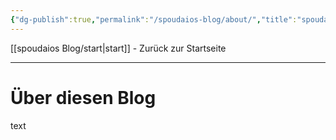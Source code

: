 ```yaml
---
{"dg-publish":true,"permalink":"/spoudaios-blog/about/","title":"spoudaios - about"}
---
```


[[spoudaios Blog/start\|start]] - Zurück zur Startseite

---

# Über diesen Blog

text